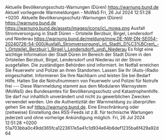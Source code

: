Aktuelle Bevölkerungsschutz-Warnungen (Düren) https://warnung.bund.de Aktuell vorliegende Warnmeldungen - MoWaS Fri, 26 Jul 2024 12:51:28 +0200 ![]() Aktuelle Bevölkerungsschutz-Warnungen (Düren) https://warnung.bund.de https://warnung.bund.de/assets/images/icons/ic\_mowa.png Ausfall Stromversorgung in Stadt Düren - Ortsteile Berzbuir, Birgel, Lendersdorf und Niederau https://warnung.bund.de/meldung/mow.DE-NW-DN-SE054-20240726-54-000/Ausfall\_Stromversorgung\_in\_Stadt\_D%C3%BCren\_-\_Ortsteile\_Berzbuir,\_Birgel,\_Lendersdorf\_und\_Niederau Es folgt eine wichtige Information der Stadt Düren Im Bereich der Stadt Düren in den Ortsteilen Berzbuir, Birgel, Lendersdorf und Niederau ist der Strom ausgefallen. Die zuständigen Behörden sind informiert.
Im Notfall erreichen Sie Feuerwehr und Polizei an ihren Standorten. Lassen Sie Ihr (Auto-)Radio eingeschaltet. Informieren Sie Ihre Nachbarn und leisten Sie bei Bedarf Hilfe. Halten Sie die Notrufnummern von Feuerwehr und Polizei für Notrufe frei ---
Diese Warnmeldung stammt aus dem Modularen Warnsystem (MoWaS) des Bundesamtes für Bevölkerungsschutz und Katastrophenhilfe.
Sie darf nur inhaltlich unverändert und nicht zu gewerblichen Zwecken verwendet werden.
Um die Authentizität der Warnmeldung zu überprüfen gehen Sie auf https://warnung.bund.de.
Eine Einschränkung oder (zeitweise) Einstellung des RSS-Feeds ist z.B. für technische Wartungen jederzeit und ohne vorherige Ankündigung möglich. Fri, 26 Jul 2024 12:51:28 +0200 51a703bba0c49dd365fca1223617e5a41c1d934e64b6def1235ba6f429a92d64
